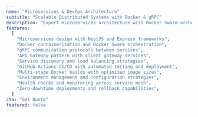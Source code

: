 ```yaml
---
name: "Microservices & DevOps Architecture"
subtitle: "Scalable Distributed Systems with Docker & gRPC"
description: "Expert microservices architecture with Docker Swarm orchestration, gRPC inter-service communication, and automated CI/CD pipelines. Built for high availability and seamless scaling."
features:
  [
    "Microservices design with NestJS and Express frameworks",
    "Docker containerization and Docker Swarm orchestration",
    "gRPC communication protocols between services",
    "API Gateway pattern with client gateway services",
    "Service discovery and load balancing strategies",
    "GitHub Actions CI/CD with automated testing and deployment",
    "Multi-stage Docker builds with optimized image sizes",
    "Environment management and configuration strategies",
    "Health checks and monitoring across service mesh",
    "Zero-downtime deployments and rollback capabilities",
  ]
cta: "Get Quote"
featured: false
---
```

